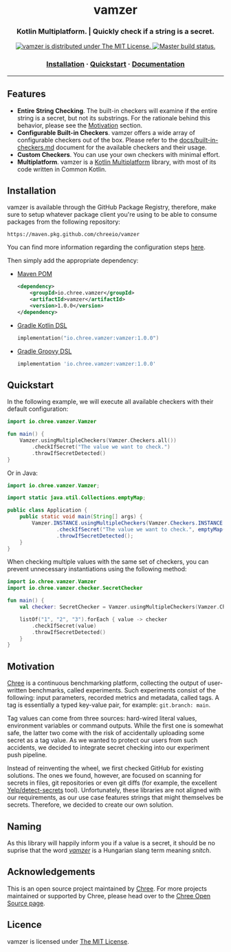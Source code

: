 <h1 align="center">
  vamzer
</h1>

<h3 align="center">
  Kotlin Multiplatform. | Quickly check if a string is a secret.
</h3>

<p align="center">
  <a href="https://github.com/chreeio/vamzer/blob/master/LICENSE">
    <img src="https://img.shields.io/github/license/chreeio/vamzer" alt="vamzer is distributed under The MIT License.">
  </a>
  <a href="https://github.com/chreeio/vamzer/actions?query=workflow%3A%22Build+Master%22">
    <img src="https://github.com/chreeio/vamzer/workflows/Build%20Master/badge.svg" alt="Master build status.">
  </a>
</p>

<h3 align="center">
  <a href="#Installation">Installation</a>
  <span> · </span>
  <a href="#Quickstart">Quickstart</a>
  <span> · </span>
  <a href="docs/README.md">Documentation</a>
</h3>

---

## Features

  * **Entire String Checking**. The built-in checkers will examine if the entire string is a secret, but not its substrings. For the rationale behind this behavior, please see the [Motivation](#motivation) section.
  * **Configurable Built-in Checkers**. vamzer offers a wide array of configurable checkers out of the box. Please refer to the [docs/built-in-checkers.md](docs/built-in-checkers.md) document for the available checkers and their usage.
  * **Custom Checkers**. You can use your own checkers with minimal effort.
  * **Multiplatform**. vamzer is a [Kotlin Multiplatform](https://kotlinlang.org/docs/reference/multiplatform.html) library, with most of its code written in Common Kotlin.

## Installation

vamzer is available through the GitHub Package Registry, therefore, make sure to setup whatever package client you're using to be able to consume packages from the following repository:

~~~~
https://maven.pkg.github.com/chreeio/vamzer
~~~~

You can find more information regarding the configuration steps [here](https://docs.github.com/en/free-pro-team@latest/packages/using-github-packages-with-your-projects-ecosystem).

Then simply add the appropriate dependency:

  * [Maven POM](https://maven.apache.org/)
    ~~~~XML
    <dependency>
        <groupId>io.chree.vamzer</groupId>
        <artifactId>vamzer</artifactId>
        <version>1.0.0</version>
    </dependency>
    ~~~~
  * [Gradle Kotlin DSL](https://github.com/gradle/kotlin-dsl)
    ~~~~Kotlin
    implementation("io.chree.vamzer:vamzer:1.0.0")
    ~~~~
  * [Gradle Groovy DSL](https://gradle.org/)
    ~~~~Groovy
    implementation 'io.chree.vamzer:vamzer:1.0.0'
    ~~~~

## Quickstart

In the following example, we will execute all available checkers with their default configuration:

~~~~Kotlin
import io.chree.vamzer.Vamzer

fun main() {
    Vamzer.usingMultipleCheckers(Vamzer.Checkers.all())
        .checkIfSecret("The value we want to check.")
        .throwIfSecretDetected()
}
~~~~

Or in Java:

~~~~Java
import io.chree.vamzer.Vamzer;

import static java.util.Collections.emptyMap;

public class Application {
    public static void main(String[] args) {
        Vamzer.INSTANCE.usingMultipleCheckers(Vamzer.Checkers.INSTANCE.all())
                .checkIfSecret("The value we want to check.", emptyMap())
                .throwIfSecretDetected();
    }
}
~~~~

When checking multiple values with the same set of checkers, you can prevent unnecessary instantiations using the following method:

~~~~Kotlin
import io.chree.vamzer.Vamzer
import io.chree.vamzer.checker.SecretChecker

fun main() {
    val checker: SecretChecker = Vamzer.usingMultipleCheckers(Vamzer.Checkers.all())

    listOf("1", "2", "3").forEach { value -> checker
        .checkIfSecret(value)
        .throwIfSecretDetected()
    }
}
~~~~

## Motivation

[Chree](https://chree.io) is a continuous benchmarking platform, collecting the output of user-written benchmarks, called experiments. Such experiments consist of the following: input parameters, recorded metrics and metadata, called tags. A tag is essentially a typed key-value pair, for example: `git.branch: main`.

Tag values can come from three sources: hard-wired literal values, environment variables or command outputs. While the first one is somewhat safe, the latter two come with the risk of accidentally uploading some secret as a tag value. As we wanted to protect our users from such accidents, we decided to integrate secret checking into our experiment push pipeline.

Instead of reinventing the wheel, we first checked GitHub for existing solutions. The ones we found, however, are focused on scanning for secrets in files, git repositories or even git diffs (for example, the excellent [Yelp/detect-secrets](https://github.com/Yelp/detect-secrets) tool). Unfortunately, these libraries are not aligned with our requirements, as our use case features strings that might themselves be secrets. Therefore, we decided to create our own solution.

## Naming

As this library will happily inform you if a value is a secret, it should be no suprise that the word [*vamzer*](https://en.wiktionary.org/wiki/vamzer) is a Hungarian slang term meaning *snitch*.

## Acknowledgements

This is an open source project maintained by [Chree](https://chree.io). For more projects maintained or supported by Chree, please head over to the [Chree Open Source page](https://opensource.chree.io).

## Licence

vamzer is licensed under [The MIT License](LICENSE).
